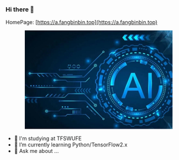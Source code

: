 ### Hi there 👋

HomePage:
[https://a.fangbinbin.top](https://a.fangbinbin.top)



<p align="center">
    <img src="https://github.com/Cool-breeze-bin/cool-breeze-bin/blob/main/ai.jpg" alt="React Forget" width='400px'/>
</p>

- 🔭 I'm studying at TFSWUFE
- 🌱 I’m currently learning Python/TensorFlow2.x
- 💬 Ask me about ...

<!--
![](https://github.com/Cool-breeze-bin/cool-breeze-bin/blob/main/ai.jpg)
**Cool-breeze-bin/cool-breeze-bin** is a ✨ _special_ ✨ repository because its `README.md` (this file) appears on your GitHub profile.

Here are some ideas to get you started:

- 🔭 I’m currently working on ...
- 🌱 I’m currently learning ...
- 👯 I’m looking to collaborate on ...
- 🤔 I’m looking for help with ...
- 💬 Ask me about ...
- 📫 How to reach me: ...
- 😄 Pronouns: ...
- ⚡ Fun fact: ...
-->
